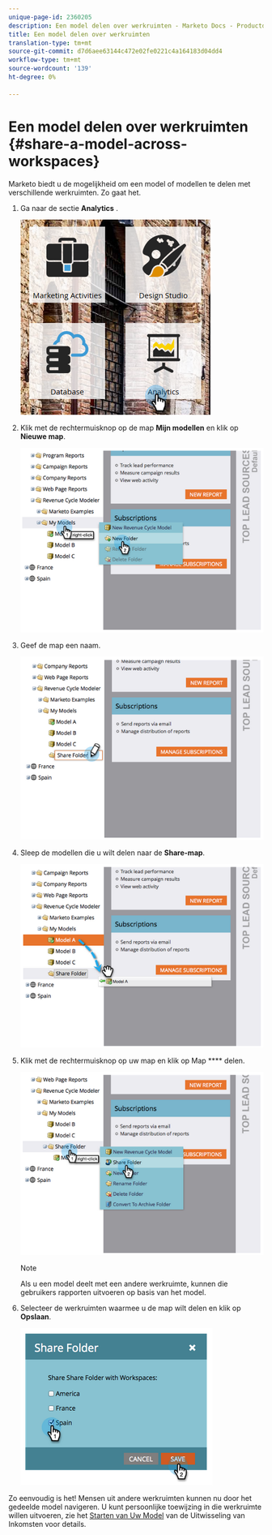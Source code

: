 ```yaml
---
unique-page-id: 2360205
description: Een model delen over werkruimten - Marketo Docs - Productdocumentatie
title: Een model delen over werkruimten
translation-type: tm+mt
source-git-commit: d7d6aee63144c472e02fe0221c4a164183d04dd4
workflow-type: tm+mt
source-wordcount: '139'
ht-degree: 0%

---
```



# Een model delen over werkruimten {#share-a-model-across-workspaces}

Marketo biedt u de mogelijkheid om een model of modellen te delen met verschillende werkruimten. Zo gaat het.

1. Ga naar de sectie **Analytics** .

   ![](assets/analytics.png)

1. Klik met de rechtermuisknop op de map **Mijn modellen** en klik op **Nieuwe map**.

   ![](assets/image2014-10-3-14-3a5-3a23.png)

1. Geef de map een naam.

   ![](assets/image2014-10-3-14-3a5-3a38.png)

1. Sleep de modellen die u wilt delen naar de **Share-map**.

   ![](assets/image2014-10-3-14-3a5-3a52.png)

1. Klik met de rechtermuisknop op uw map en klik op Map **** delen.

   ![](assets/image2014-10-3-14-3a6-3a9.png)

   >[!NOTE]
   >
   >
   >Als u een model deelt met een andere werkruimte, kunnen die gebruikers rapporten uitvoeren op basis van het model.

1. Selecteer de werkruimten waarmee u de map wilt delen en klik op **Opslaan**.

   ![](assets/image2014-10-3-14-3a6-3a22.png)

Zo eenvoudig is het! Mensen uit andere werkruimten kunnen nu door het gedeelde model navigeren. U kunt persoonlijke toewijzing in die werkruimte willen uitvoeren, zie het [Starten van Uw Model](https://community.marketo.com/MarketoArticle?id=kA050000000KyvQCAS) van de Uitwisseling van Inkomsten voor details.
